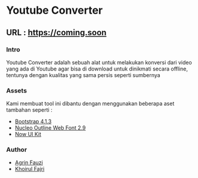 # Youtube Converter
## URL : https://coming.soon

### Intro
Youtube Converter adalah sebuah alat untuk melakukan konversi dari video yang ada di Youtube agar bisa di download untuk dinikmati secara offline, tentunya dengan kualitas yang sama persis seperti sumbernya

### Assets

Kami membuat tool ini dibantu dengan menggunakan beberapa aset tambahan seperti :<br/>
- [Bootstrap 4.1.3](https://www.bootstrapcdn.com/)
- [Nucleo Outline Web Font 2.9](https://nucleoapp.com/)
- [Now UI Kit](https://demos.creative-tim.com/now-ui-kit/)

### Author
- [Agrin Fauzi](https://t.me/blxfck)
- [Khoirul Fajri](https://t.me/KhoirFajr)
